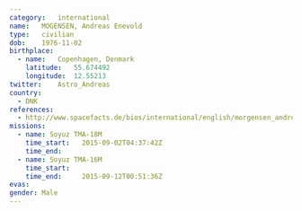 ```yaml
---
category:	international
name:	MOGENSEN, Andreas Enevold
type:	civilian
dob:	1976-11-02
birthplace:
  - name:	Copenhagen, Denmark
    latitude:	55.674492
    longitude:	12.55213
twitter:	Astro_Andreas
country:
  - DNK
references:
  - http://www.spacefacts.de/bios/international/english/morgensen_andreas.htm
missions:
  - name: Soyuz TMA-18M
    time_start:   2015-09-02T04:37:42Z
    time_end:     
  - name: Soyuz TMA-16M
    time_start:
    time_end:     2015-09-12T00:51:36Z
evas:
gender:	Male
---
```


